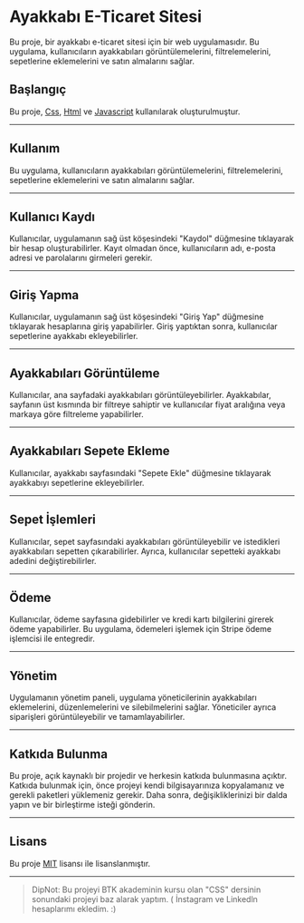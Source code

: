 # Ayakkabı E-Ticaret Sitesi
Bu proje, bir ayakkabı e-ticaret sitesi için bir web uygulamasıdır. Bu uygulama, kullanıcıların ayakkabıları görüntülemelerini, filtrelemelerini, sepetlerine eklemelerini ve satın almalarını sağlar.

## Başlangıç
Bu proje, [Css](https://www.btkakademi.gov.tr/portal/course/css-7453), [Html](https://www.btkakademi.gov.tr/portal/course/html5-ile-web-gelistirme-13200) ve [Javascript](https://www.btkakademi.gov.tr/portal/course/javascript-8099) kullanılarak oluşturulmuştur. 
***
## Kullanım
Bu uygulama, kullanıcıların ayakkabıları görüntülemelerini, filtrelemelerini, sepetlerine eklemelerini ve satın almalarını sağlar.
***
## Kullanıcı Kaydı
Kullanıcılar, uygulamanın sağ üst köşesindeki "Kaydol" düğmesine tıklayarak bir hesap oluşturabilirler. Kayıt olmadan önce, kullanıcıların adı, e-posta adresi ve parolalarını girmeleri gerekir.
***
## Giriş Yapma
Kullanıcılar, uygulamanın sağ üst köşesindeki "Giriş Yap" düğmesine tıklayarak hesaplarına giriş yapabilirler. Giriş yaptıktan sonra, kullanıcılar sepetlerine ayakkabı ekleyebilirler.
***
## Ayakkabıları Görüntüleme
Kullanıcılar, ana sayfadaki ayakkabıları görüntüleyebilirler. Ayakkabılar, sayfanın üst kısmında bir filtreye sahiptir ve kullanıcılar fiyat aralığına veya markaya göre filtreleme yapabilirler.
***
## Ayakkabıları Sepete Ekleme
Kullanıcılar, ayakkabı sayfasındaki "Sepete Ekle" düğmesine tıklayarak ayakkabıyı sepetlerine ekleyebilirler.
***
## Sepet İşlemleri
Kullanıcılar, sepet sayfasındaki ayakkabıları görüntüleyebilir ve istedikleri ayakkabıları sepetten çıkarabilirler. Ayrıca, kullanıcılar sepetteki ayakkabı adedini değiştirebilirler.
***
## Ödeme
Kullanıcılar, ödeme sayfasına gidebilirler ve kredi kartı bilgilerini girerek ödeme yapabilirler. Bu uygulama, ödemeleri işlemek için Stripe ödeme işlemcisi ile entegredir.
***
## Yönetim
Uygulamanın yönetim paneli, uygulama yöneticilerinin ayakkabıları eklemelerini, düzenlemelerini ve silebilmelerini sağlar. Yöneticiler ayrıca siparişleri görüntüleyebilir ve tamamlayabilirler.
***
## Katkıda Bulunma
Bu proje, açık kaynaklı bir projedir ve herkesin katkıda bulunmasına açıktır. Katkıda bulunmak için, önce projeyi kendi bilgisayarınıza kopyalamanız ve gerekli paketleri yüklemeniz gerekir. Daha sonra, değişikliklerinizi bir dalda yapın ve bir birleştirme isteği gönderin.
***
## Lisans
Bu proje  [MIT](https://opensource.org/license/mit/)  lisansı ile lisanslanmıştır.
***

>DipNot: Bu projeyi BTK akademinin kursu olan "CSS" dersinin sonundaki projeyi baz alarak yaptım. ( İnstagram ve Linkedln hesaplarımı ekledim. :)